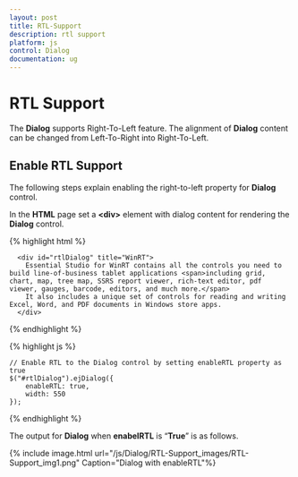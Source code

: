 ```yaml
---
layout: post
title: RTL-Support
description: rtl support
platform: js
control: Dialog
documentation: ug
---
```


# RTL Support

The **Dialog** supports Right-To-Left feature. The alignment of **Dialog** content can be changed from Left-To-Right into Right-To-Left.

## Enable RTL Support

The following steps explain enabling the right-to-left property for **Dialog** control.

In the **HTML** page set a **&lt;div&gt;** element with dialog content for rendering the **Dialog** control. 

{% highlight html %}

      <div id="rtlDialog" title="WinRT">
        Essential Studio for WinRT contains all the controls you need to build line-of-business tablet applications <span>including grid, chart, map, tree map, SSRS report viewer, rich-text editor, pdf viewer, gauges, barcode, editors, and much more.</span>
        It also includes a unique set of controls for reading and writing Excel, Word, and PDF documents in Windows store apps.
      </div>

{% endhighlight %}

{% highlight js %}


    // Enable RTL to the Dialog control by setting enableRTL property as true
    $("#rtlDialog").ejDialog({
        enableRTL: true,
        width: 550            
    });


{% endhighlight %}

The output for **Dialog** when **enabelRTL** is “**True**” is as follows.

{% include image.html url="/js/Dialog/RTL-Support_images/RTL-Support_img1.png" Caption="Dialog with enableRTL"%}

